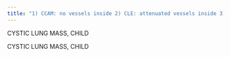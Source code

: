 ```yaml
---
title: "1) CCAM: no vessels inside 2) CLE: attenuated vessels inside 3) CDH: abnormal bowel gas pattern 4) PIE 5) FB"
---
```

CYSTIC LUNG MASS, CHILD

CYSTIC LUNG 
MASS, CHILD

